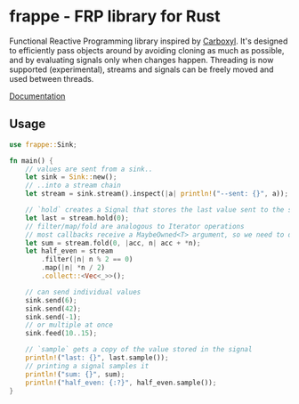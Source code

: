 # frappe - FRP library for Rust

Functional Reactive Programming library inspired by [Carboxyl](https://github.com/aepsil0n/carboxyl).
It's designed to efficiently pass objects around by avoiding cloning as much as possible, and by
evaluating signals only when changes happen. Threading is now supported (experimental), streams and
signals can be freely moved and used between threads.

[Documentation](https://docs.rs/frappe)

## Usage

```Rust
use frappe::Sink;

fn main() {
    // values are sent from a sink..
    let sink = Sink::new();
    // ..into a stream chain
    let stream = sink.stream().inspect(|a| println!("--sent: {}", a));

    // `hold` creates a Signal that stores the last value sent to the stream
    let last = stream.hold(0);
    // filter/map/fold are analogous to Iterator operations
    // most callbacks receive a MaybeOwned<T> argument, so we need to deref the value
    let sum = stream.fold(0, |acc, n| acc + *n);
    let half_even = stream
        .filter(|n| n % 2 == 0)
        .map(|n| *n / 2)
        .collect::<Vec<_>>();

    // can send individual values
    sink.send(6);
    sink.send(42);
    sink.send(-1);
    // or multiple at once
    sink.feed(10..15);

    // `sample` gets a copy of the value stored in the signal
    println!("last: {}", last.sample());
    // printing a signal samples it
    println!("sum: {}", sum);
    println!("half_even: {:?}", half_even.sample());
}
```
